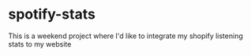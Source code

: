 # spotify-stats
This is a weekend project where I'd like to integrate my shopify listening stats to my website
